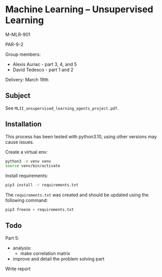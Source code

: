 # Machine Learning – Unsupervised Learning

M-MLR-901

PAR-9-2

Group members:
- Alexis Auriac - part 3, 4, and 5
- David Tedesco - part 1 and 2

Delivery: March 19th

## Subject

See ```MLII_unsupervised_learning_agents_project.pdf```.

## Installation

This process has been tested with python3.10, using other versions may cause issues.

Create a virtual env:
```bash
python3 -m venv venv
source venv/bin/activate
```

Install requirements:
```bash
pip3 install -r requirements.txt
```

The ```requirements.txt``` was created and should be updated using the following command:
```bash
pip3 freeze > requirements.txt
```

## Todo

Part 5:
- analysis:
	- make correlation matrix
- improve and detail the problem solving part

Write report
